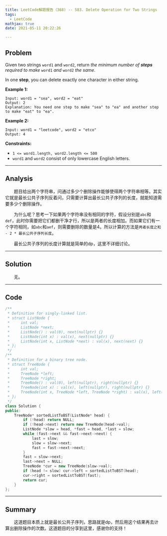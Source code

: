 ```yaml
---
title: LeetCode解题报告（368) -- 583. Delete Operation for Two Strings
tags:
  - LeetCode
mathjax: true
date: 2021-05-11 20:22:26

---
```


## Problem

Given two strings `word1` and `word2`, return *the minimum number of **steps** required to make* `word1` *and* `word2` *the same*.

In one **step**, you can delete exactly one character in either string.

<!-- more -->

**Example 1:**

```
Input: word1 = "sea", word2 = "eat"
Output: 2
Explanation: You need one step to make "sea" to "ea" and another step to make "eat" to "ea".
```

**Example 2:**

```
Input: word1 = "leetcode", word2 = "etco"
Output: 4
```



**Constraints:**

- `1 <= word1.length, word2.length <= 500`
- `word1` and `word2` consist of only lowercase English letters.

------

## Analysis

&emsp;&emsp;题目给出两个字符串，问通过多少个删除操作能够使得两个字符串相等。其实它就是最长公共子序列反着问，只需要计算出最长公共子序列的长度，就能知道需要多少个删除操作。

&emsp;&emsp;为什么呢？思考一下如果两个字符串没有相同的字符，假设分别是`abc`和`def`，此时你需要把它们都删干净才行，所以是两者的长度相加。而如果它们有一个字符相同，如`abc`和`aef`，则需要删除的数量是4。所以计算的方法是`两者长度之和 - 2 * 最长公共子序列长度`。

&emsp;&emsp;最长公共子序列的长度计算就是简单的dp，这里不详细讨论。

------

## Solution

&emsp;&emsp;无。

------

## Code

```c++
/**
 * Definition for singly-linked list.
 * struct ListNode {
 *     int val;
 *     ListNode *next;
 *     ListNode() : val(0), next(nullptr) {}
 *     ListNode(int x) : val(x), next(nullptr) {}
 *     ListNode(int x, ListNode *next) : val(x), next(next) {}
 * };
 */
/**
 * Definition for a binary tree node.
 * struct TreeNode {
 *     int val;
 *     TreeNode *left;
 *     TreeNode *right;
 *     TreeNode() : val(0), left(nullptr), right(nullptr) {}
 *     TreeNode(int x) : val(x), left(nullptr), right(nullptr) {}
 *     TreeNode(int x, TreeNode *left, TreeNode *right) : val(x), left(left), right(right) {}
 * };
 */
class Solution {
public:
    TreeNode* sortedListToBST(ListNode* head) {
        if (!head) return NULL;
        if (!head->next) return new TreeNode(head->val);
        ListNode *slow = head, *fast = head, *last = slow;
        while (fast->next && fast->next->next) {
            last = slow;
            slow = slow->next;
            fast = fast->next->next;
        }
        fast = slow->next;
        last->next = NULL;
        TreeNode *cur = new TreeNode(slow->val);
        if (head != slow) cur->left = sortedListToBST(head);
        cur->right = sortedListToBST(fast);
        return cur;
    }
};
```

------

## Summary

&emsp;&emsp;这道题目本质上就是最长公共子序列，思路就是dp，然后用这个结果再去计算出删除操作的次数。这道题目的分享到这里，感谢你的支持！
